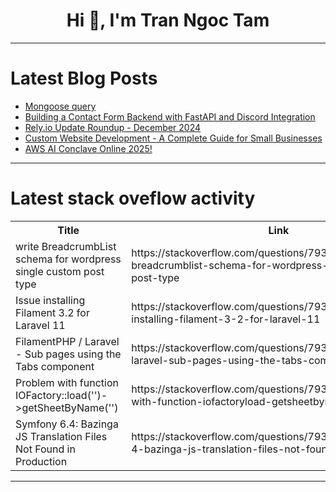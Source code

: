 <h1 align="center">Hi 👋, I'm Tran Ngoc Tam</h1>

---

# Latest Blog Posts 
<!-- BLOG-POST-LIST:START -->
- [Mongoose query](https://dev.to/anjali_gurjar_dff81513867/mongoose-query-5hga)
- [Building a Contact Form Backend with FastAPI and Discord Integration](https://dev.to/highcenburg/building-a-contact-form-backend-with-fastapi-and-discord-integration-12c8)
- [Rely.io Update Roundup - December 2024](https://dev.to/rely-io/relyio-update-roundup-december-2024-2mj2)
- [Custom Website Development - A Complete Guide for Small Businesses](https://dev.to/moeenakram/custom-website-development-a-complete-guide-for-small-businesses-3gnd)
- [AWS AI Conclave Online 2025!](https://dev.to/ravindraptech/aws-ai-conclave-online-2025-19hk)
<!-- BLOG-POST-LIST:END -->

---

# Latest stack oveflow activity
<table>
  <tr><th>Title</th><th>Link</th></tr>
  <!-- STACKOVERFLOW:START --><tr><td>write BreadcrumbList schema for wordpress single custom post type</td><td>https://stackoverflow.com/questions/79335518/write-breadcrumblist-schema-for-wordpress-single-custom-post-type</td></tr><tr><td>Issue installing Filament 3.2 for Laravel 11</td><td>https://stackoverflow.com/questions/79335514/issue-installing-filament-3-2-for-laravel-11</td></tr><tr><td>FilamentPHP / Laravel - Sub pages using the Tabs component</td><td>https://stackoverflow.com/questions/79335491/filamentphp-laravel-sub-pages-using-the-tabs-component</td></tr><tr><td>Problem with function IOFactory::load&lpar;&#39;&#39;&rpar;-&gt;getSheetByName&lpar;&#39;&#39;&rpar;</td><td>https://stackoverflow.com/questions/79335388/problem-with-function-iofactoryload-getsheetbyname</td></tr><tr><td>Symfony 6.4: Bazinga JS Translation Files Not Found in Production</td><td>https://stackoverflow.com/questions/79335141/symfony-6-4-bazinga-js-translation-files-not-found-in-production</td></tr><!-- STACKOVERFLOW:END -->
</table>

---


